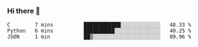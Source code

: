 ### Hi there 👋

<!--START_SECTION:waka-->
```text
C        7 mins          ████████████░░░░░░░░░░░░░   48.33 % 
Python   6 mins          ██████████░░░░░░░░░░░░░░░   40.25 % 
JSON     1 min           ██▒░░░░░░░░░░░░░░░░░░░░░░   09.96 % 
```
<!--END_SECTION:waka-->


<!--
**AnkelMauCastillo/AnkelMauCastillo** is a ✨ _special_ ✨ repository because its `README.md` (this file) appears on your GitHub profile.

Here are some ideas to get you started:

- 🔭 I’m currently working on ...
- 🌱 I’m currently learning ...
- 👯 I’m looking to collaborate on ...
- 🤔 I’m looking for help with ...
- 💬 Ask me about ...
- 📫 How to reach me: ...
- 😄 Pronouns: ...
- ⚡ Fun fact: ...
-->
